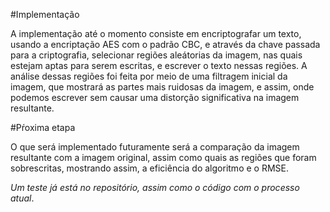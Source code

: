 #Implementação

A implementação até o momento consiste em encriptografar um texto, usando a encriptação AES com o padrão CBC, 
e através da chave passada para a criptografia, selecionar regiões aleátorias da imagem, nas quais estejam
aptas para serem escritas, e escrever o texto nessas regiões. A análise dessas regiões foi feita por meio de 
uma filtragem inicial da imagem, que mostrará as partes mais ruidosas da imagem, e assim, onde podemos escrever
sem causar uma distorção significativa na imagem resultante.

#Pŕoxima etapa

O que será implementado futuramente será a comparação da imagem resultante com a imagem original, assim como quais
as regiões que foram sobrescritas, mostrando assim, a eficiência do algoritmo e o RMSE.

*Um teste já está no repositório, assim como o código com o processo atual*.
